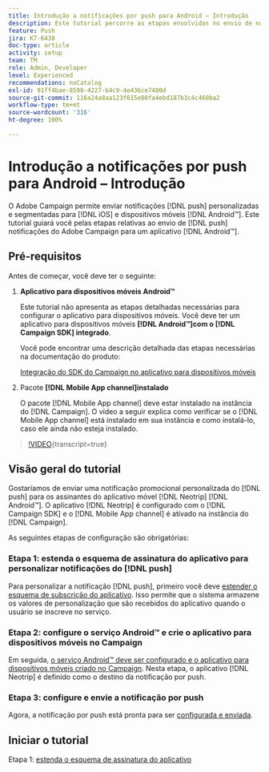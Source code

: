 ```yaml
---
title: Introdução a notificações por push para Android – Introdução
description: Este tutorial percorre as etapas envolvidas no envio de notificações por push do Adobe Campaign e no recebimento dessas notificações em aplicativos Android™.
feature: Push
jira: KT-6438
doc-type: article
activity: setup
team: TM
role: Admin, Developer
level: Experienced
recommendations: noCatalog
exl-id: 91ff4bae-8598-4227-b4c9-4e436ce7400d
source-git-commit: 116a24a8aa123f615e08fa4ebd187b3c4c460ba2
workflow-type: tm+mt
source-wordcount: '316'
ht-degree: 100%

---
```


# Introdução a notificações por push para Android – Introdução

O Adobe Campaign permite enviar notificações [!DNL push] personalizadas e segmentadas para [!DNL iOS] e dispositivos móveis [!DNL Android™]. Este tutorial guiará você pelas etapas relativas ao envio de [!DNL push] notificações do Adobe Campaign para um aplicativo [!DNL Android™].

## Pré-requisitos

Antes de começar, você deve ter o seguinte:

1) **Aplicativo para dispositivos móveis Android™**

   Este tutorial não apresenta as etapas detalhadas necessárias para configurar o aplicativo para dispositivos móveis. Você deve ter um aplicativo para dispositivos móveis **[!DNL Android™]com o [!DNL Campaign SDK] integrado**.

   Você pode encontrar uma descrição detalhada das etapas necessárias na documentação do produto:

   [Integração do SDK do Campaign no aplicativo para dispositivos móveis](https://experienceleague.adobe.com/docs/campaign-classic/using/sending-messages/sending-push-notifications/integrating-campaign-sdk-into-the-mobile-application.html?lang=pt-BR)

2) Pacote **[!DNL Mobile App channel]instalado**

   O pacote [!DNL Mobile App channel] deve estar instalado na instância do [!DNL Campaign]. O vídeo a seguir explica como verificar se o [!DNL Mobile App channel] está instalado em sua instância e como instalá-lo, caso ele ainda não esteja instalado.

>[!VIDEO](https://video.tv.adobe.com/v/326544?quality=12&learn=on){transcript=true}

## Visão geral do tutorial

Gostaríamos de enviar uma notificação promocional personalizada do [!DNL push] para os assinantes do aplicativo móvel [!DNL Neotrip] [!DNL Android™]. O aplicativo [!DNL Neotrip] é configurado com o [!DNL Campaign SDK] e o [!DNL Mobile App channel] é ativado na instância do [!DNL Campaign].

As seguintes etapas de configuração são obrigatórias:

### Etapa 1: estenda o esquema de assinatura do aplicativo para personalizar notificações do [!DNL push]

Para personalizar a notificação [!DNL push], primeiro você deve [estender o esquema de subscrição do aplicativo](/help/tutorial-get-started-with-push-notifications-for-android/extend-the-app-subscription-schema.md). Isso permite que o sistema armazene os valores de personalização que são recebidos do aplicativo quando o usuário se inscreve no serviço.

### Etapa 2: configure o serviço Android™ e crie o aplicativo para dispositivos móveis no Campaign

Em seguida, [o serviço Android™ deve ser configurado e o aplicativo para dispositivos móveis criado no Campaign](/help/tutorial-get-started-with-push-notifications-for-android/configure-an-android-service-in-campaign.md). Nesta etapa, o aplicativo [!DNL Neotrip] é definido como o destino da notificação por push.

### Etapa 3: configure e envie a notificação por push

Agora, a notificação por push está pronta para ser [configurada e enviada](/help/tutorial-get-started-with-push-notifications-for-android/configure-and-send-push-notifications.md).

## Iniciar o tutorial

Etapa 1: [estenda o esquema de assinatura do aplicativo](/help/tutorial-get-started-with-push-notifications-for-android/extend-the-app-subscription-schema.md)
